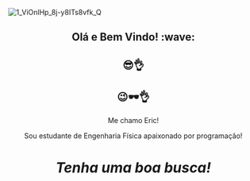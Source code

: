 ![1_ViOnlHp_8j-y8ITs8vfk_Q](https://user-images.githubusercontent.com/81690594/130726554-4815472c-eeb2-4c7f-964e-86bdc6b911b9.gif)
<h2 align='center'> Olá e Bem Vindo! :wave:</h2>
<h2 align='center'> 😎👌</h2>
<h2 align='center'> 😉🕶️👌</h2>
<p align='center'>
Me chamo Eric!
</p>
<p align='center'>Sou estudante de Engenharia Física apaixonado por programação!</p>
<h1 align='center'><i>Tenha uma boa busca!</i></h1>
